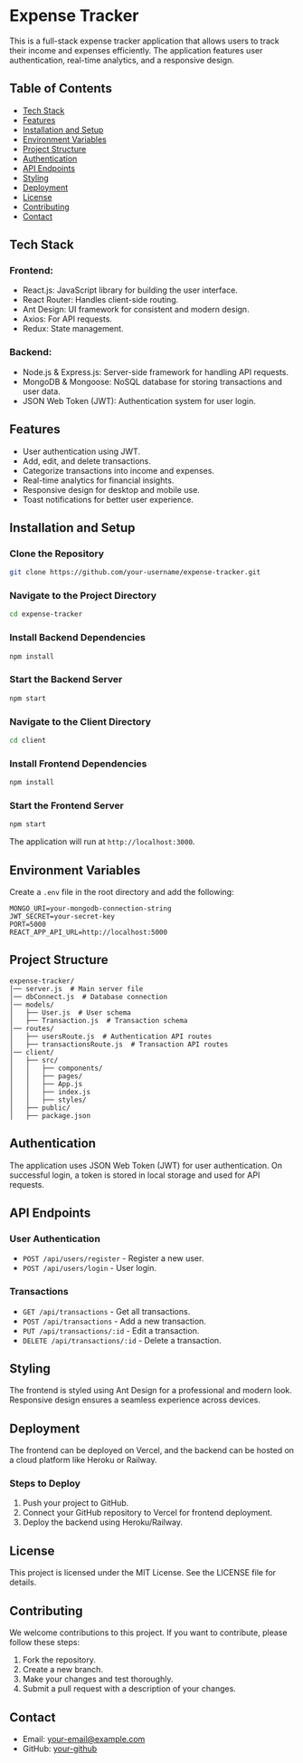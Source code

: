 # Expense Tracker

This is a full-stack expense tracker application that allows users to track their income and expenses efficiently. The application features user authentication, real-time analytics, and a responsive design.

## Table of Contents
- [Tech Stack](#tech-stack)
- [Features](#features)
- [Installation and Setup](#installation-and-setup)
- [Environment Variables](#environment-variables)
- [Project Structure](#project-structure)
- [Authentication](#authentication)
- [API Endpoints](#api-endpoints)
- [Styling](#styling)
- [Deployment](#deployment)
- [License](#license)
- [Contributing](#contributing)
- [Contact](#contact)

## Tech Stack
### Frontend:
- React.js: JavaScript library for building the user interface.
- React Router: Handles client-side routing.
- Ant Design: UI framework for consistent and modern design.
- Axios: For API requests.
- Redux: State management.

### Backend:
- Node.js & Express.js: Server-side framework for handling API requests.
- MongoDB & Mongoose: NoSQL database for storing transactions and user data.
- JSON Web Token (JWT): Authentication system for user login.

## Features
- User authentication using JWT.
- Add, edit, and delete transactions.
- Categorize transactions into income and expenses.
- Real-time analytics for financial insights.
- Responsive design for desktop and mobile use.
- Toast notifications for better user experience.

## Installation and Setup
### Clone the Repository
```bash
git clone https://github.com/your-username/expense-tracker.git
```

### Navigate to the Project Directory
```bash
cd expense-tracker
```

### Install Backend Dependencies
```bash
npm install
```

### Start the Backend Server
```bash
npm start
```

### Navigate to the Client Directory
```bash
cd client
```

### Install Frontend Dependencies
```bash
npm install
```

### Start the Frontend Server
```bash
npm start
```
The application will run at `http://localhost:3000`.

## Environment Variables
Create a `.env` file in the root directory and add the following:
```
MONGO_URI=your-mongodb-connection-string
JWT_SECRET=your-secret-key
PORT=5000
REACT_APP_API_URL=http://localhost:5000
```

## Project Structure
```
expense-tracker/
│── server.js  # Main server file
│── dbConnect.js  # Database connection
│── models/
│   ├── User.js  # User schema
│   ├── Transaction.js  # Transaction schema
│── routes/
│   ├── usersRoute.js  # Authentication API routes
│   ├── transactionsRoute.js  # Transaction API routes
│── client/
│   ├── src/
│   │   ├── components/
│   │   ├── pages/
│   │   ├── App.js
│   │   ├── index.js
│   │   ├── styles/
│   ├── public/
│   ├── package.json
```

## Authentication
The application uses JSON Web Token (JWT) for user authentication. On successful login, a token is stored in local storage and used for API requests.

## API Endpoints
### User Authentication
- `POST /api/users/register` - Register a new user.
- `POST /api/users/login` - User login.

### Transactions
- `GET /api/transactions` - Get all transactions.
- `POST /api/transactions` - Add a new transaction.
- `PUT /api/transactions/:id` - Edit a transaction.
- `DELETE /api/transactions/:id` - Delete a transaction.

## Styling
The frontend is styled using Ant Design for a professional and modern look. Responsive design ensures a seamless experience across devices.

## Deployment
The frontend can be deployed on Vercel, and the backend can be hosted on a cloud platform like Heroku or Railway.

### Steps to Deploy
1. Push your project to GitHub.
2. Connect your GitHub repository to Vercel for frontend deployment.
3. Deploy the backend using Heroku/Railway.

## License
This project is licensed under the MIT License. See the LICENSE file for details.

## Contributing
We welcome contributions to this project. If you want to contribute, please follow these steps:
1. Fork the repository.
2. Create a new branch.
3. Make your changes and test thoroughly.
4. Submit a pull request with a description of your changes.

## Contact
- Email: your-email@example.com
- GitHub: [your-github](https://github.com/your-username)


